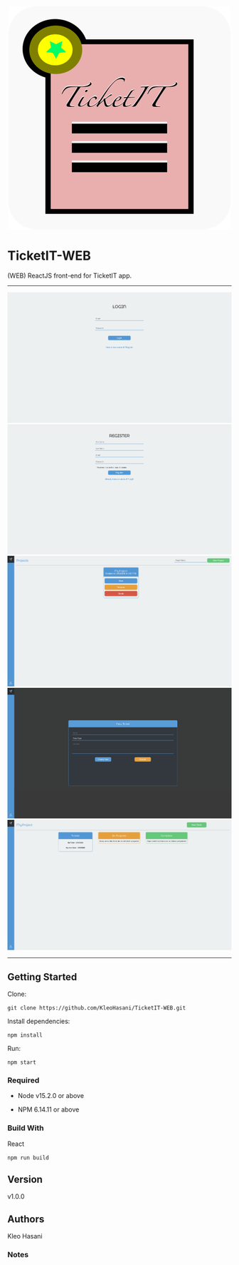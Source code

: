 <p align="center">
	<img src="./docs/screenshots/logo.png">
</p>

# TicketIT-WEB
(WEB) ReactJS front-end for TicketIT app.

---

<p align="center">
	<img src="./docs/screenshots/Screenshot1.png">
	<img src="./docs/screenshots/Screenshot2.png">
	<img src="./docs/screenshots/Screenshot3.png">
	<img src="./docs/screenshots/Screenshot4.png">
	<img src="./docs/screenshots/Screenshot5.png">
</p>

---

## Getting Started

Clone:

```git
git clone https://github.com/KleoHasani/TicketIT-WEB.git
```

Install dependencies:

```npm
npm install
```

Run:

```npm
npm start
```

### Required

- Node v15.2.0 or above

- NPM 6.14.11 or above

### Build With

React

```npm
npm run build
```

## Version

v1.0.0

## Authors

Kleo Hasani

### Notes
